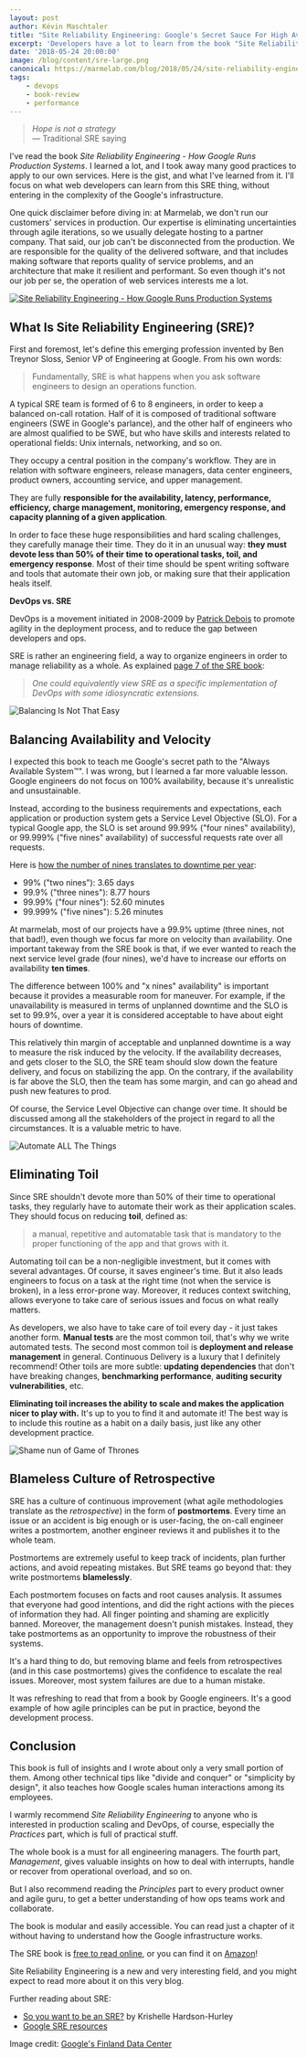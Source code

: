 ```yaml
---
layout: post
author: Kévin Maschtaler
title: "Site Reliability Engineering: Google's Secret Sauce For High Availability And Happy Ops"
excerpt: 'Developers have a lot to learn from the book "Site Reliability Engineering - How Google Runs Production Systems", starting with time management and blameless retrospectives.'
date: '2018-05-24 20:00:00'
image: /blog/content/sre-large.png
canonical: https://marmelab.com/blog/2018/05/24/site-reliability-engineering.html
tags:
    - devops
    - book-review
    - performance
---
```


> _Hope is not a strategy_<br />
> — Traditional SRE saying

I've read the book _Site Reliability Engineering - How Google Runs Production Systems_. I learned a lot, and I took away many good practices to apply to our own services. Here is the gist, and what I've learned from it. I'll focus on what web developers can learn from this SRE thing, without entering in the complexity of the Google's infrastructure.

One quick disclaimer before diving in: at Marmelab, we don't run our customers' services in production. Our expertise is eliminating uncertainties through agile iterations, so we usually delegate hosting to a partner company. That said, our job can't be disconnected from the production. We are responsible for the quality of the delivered software, and that includes making software that reports quality of service problems, and an architecture that make it resilient and performant. So even though it's not our job per se, the operation of web services interests me a lot.

[![Site Reliability Engineering - How Google Runs Production Systems](/content/site-reliability-engineering/sre-book.png)](https://landing.google.com/sre/book.html)

## What Is Site Reliability Engineering (SRE)?

First and foremost, let's define this emerging profession invented by Ben Treynor Sloss, Senior VP of Engineering at Google. From his own words:

> Fundamentally, SRE is what happens when you ask software engineers to design an operations function.

A typical SRE team is formed of 6 to 8 engineers, in order to keep a balanced on-call rotation. Half of it is composed of traditional software engineers (SWE in Google's parlance), and the other half of engineers who are almost qualified to be SWE, but who have skills and interests related to operational fields: Unix internals, networking, and so on.

They occupy a central position in the company's workflow. They are in relation with software engineers, release managers, data center engineers, product owners, accounting service, and upper management.

They are fully **responsible for the availability, latency, performance, efficiency, charge management, monitoring, emergency response, and capacity planning of a given application**.

In order to face these huge responsibilities and hard scaling challenges, they carefully manage their time. They do it in an unusual way: **they must devote less than 50% of their time to operational tasks, toil, and emergency response**. Most of their time should be spent writing software and tools that automate their own job, or making sure that their application heals itself.

**DevOps vs. SRE**

DevOps is a movement initiated in 2008-2009 by [Patrick Debois](https://twitter.com/patrickdebois) to promote agility in the deployment process, and to reduce the gap between developers and ops.

SRE is rather an engineering field, a way to organize engineers in order to manage reliability as a whole. As explained [page 7 of the SRE book](https://landing.google.com/sre/book/chapters/introduction.html#devops-or-sre-8OS8HmcX):

> _One could equivalently view SRE as a specific implementation of DevOps with some idiosyncratic extensions._

![Balancing Is Not That Easy](https://media.giphy.com/media/zjF9aoAIrrjCE/giphy.gif)

## Balancing Availability and Velocity

I expected this book to teach me Google's secret path to the "Always Available System™". I was wrong, but I learned a far more valuable lesson. Google engineers do not focus on 100% availability, because it's unrealistic and unsustainable.

Instead, according to the business requirements and expectations, each application or production system gets a Service Level Objective (SLO). For a typical Google app, the SLO is set around 99.99% ("four nines" availability), or 99.999% ("five nines" availability) of successful requests rate over all requests.

Here is [how the number of nines translates to downtime per year](https://en.wikipedia.org/wiki/High_availability#Percentage_calculation):

-   99% ("two nines"): 3.65 days
-   99.9% ("three nines"): 8.77 hours
-   99.99% ("four nines"): 52.60 minutes
-   99.999% ("five nines"): 5.26 minutes

At marmelab, most of our projects have a 99.9% uptime (three nines, not that bad!), even though we focus far more on velocity than availability. One important takeway from the SRE book is that, if we ever wanted to reach the next service level grade (four nines), we'd have to increase our efforts on availability **ten times**.

The difference between 100% and "x nines" availability" is important because it provides a measurable room for maneuver. For example, if the unavailability is measured in terms of unplanned downtime and the SLO is set to 99.9%, over a year it is considered acceptable to have about eight hours of downtime.

This relatively thin margin of acceptable and unplanned downtime is a way to measure the risk induced by the velocity. If the availability decreases, and gets closer to the SLO, the SRE team should slow down the feature delivery, and focus on stabilizing the app. On the contrary, if the availability is far above the SLO, then the team has some margin, and can go ahead and push new features to prod.

Of course, the Service Level Objective can change over time. It should be discussed among all the stakeholders of the project in regard to all the circumstances. It is a valuable metric to have.

![Automate ALL The Things](https://cdn-images-1.medium.com/max/1600/1*TKt92huSBbSnbRNuAVTx_A.jpeg)

## Eliminating Toil

Since SRE shouldn't devote more than 50% of their time to operational tasks, they regularly have to automate their work as their application scales. They should focus on reducing **toil**, defined as:

> a manual, repetitive and automatable task that is mandatory to the proper functioning of the app and that grows with it.

Automating toil can be a non-negligible investment, but it comes with several advantages. Of course, it saves engineer's time. But it also leads engineers to focus on a task at the right time (not when the service is broken), in a less error-prone way. Moreover, it reduces context switching, allows everyone to take care of serious issues and focus on what really matters.

As developers, we also have to take care of toil every day - it just takes another form. **Manual tests** are the most common toil, that's why we write automated tests. The second most common toil is **deployment and release management** in general. Continuous Delivery is a luxury that I definitely recommend! Other toils are more subtle: **updating dependencies** that don't have breaking changes, **benchmarking performance**, **auditing security vulnerabilities**, etc.

**Eliminating toil increases the ability to scale and makes the application nicer to play with.** It's up to you to find it and automate it! The best way is to include this routine as a habit on a daily basis, just like any other development practice.

![Shame nun of Game of Thrones](https://pbs.twimg.com/media/CVkAep3UkAAXUXT.jpg:large)

## Blameless Culture of Retrospective

SRE has a culture of continuous improvement (what agile methodologies translate as the _retrospective_) in the form of **postmortems**. Every time an issue or an accident is big enough or is user-facing, the on-call engineer writes a postmortem, another engineer reviews it and publishes it to the whole team.

Postmortems are extremely useful to keep track of incidents, plan further actions, and avoid repeating mistakes. But SRE teams go beyond that: they write postmortems **blamelessly**.

Each postmortem focuses on facts and root causes analysis. It assumes that everyone had good intentions, and did the right actions with the pieces of information they had. All finger pointing and shaming are explicitly banned. Moreover, the management doesn't punish mistakes. Instead, they take postmortems as an opportunity to improve the robustness of their systems.

It's a hard thing to do, but removing blame and feels from retrospectives (and in this case postmortems) gives the confidence to escalate the real issues. Moreover, most system failures are due to a human mistake.

It was refreshing to read that from a book by Google engineers. It's a good example of how agile principles can be put in practice, beyond the development process.

## Conclusion

This book is full of insights and I wrote about only a very small portion of them. Among other technical tips like "divide and conquer" or "simplicity by design", it also teaches how Google scales human interactions among its employees.

I warmly recommend _Site Reliability Engineering_ to anyone who is interested in production scaling and DevOps, of course, especially the _Practices_ part, which is full of practical stuff.

The whole book is a must for all engineering managers. The fourth part, _Management_, gives valuable insights on how to deal with interrupts, handle or recover from operational overload, and so on.

But I also recommend reading the _Principles_ part to every product owner and agile guru, to get a better understanding of how ops teams work and collaborate.

The book is modular and easily accessible. You can read just a chapter of it without having to understand how the Google infrastructure works.

The SRE book is [free to read online](https://landing.google.com/sre/book.html), or you can find it on [Amazon](http://amzn.eu/8N8FRhV)!

Site Reliability Engineering is a new and very interesting field, and you might expect to read more about it on this very blog.

Further reading about SRE:

-   [So you want to be an SRE?](https://hackernoon.com/so-you-want-to-be-an-sre-34e832357a8c) by Krishelle Hardson-Hurley
-   [Google SRE resources](https://landing.google.com/sre/resources.html)

Image credit: [Google's Finland Data Center](https://www.utilityclick.com/google-energy/)

